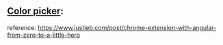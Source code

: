 ## [Color picker](https://github.com/ycheng22/Chrome-Extensinos/tree/main/angular-chrome-extension-color-picker):
reference: https://www.justjeb.com/post/chrome-extension-with-angular-from-zero-to-a-little-hero